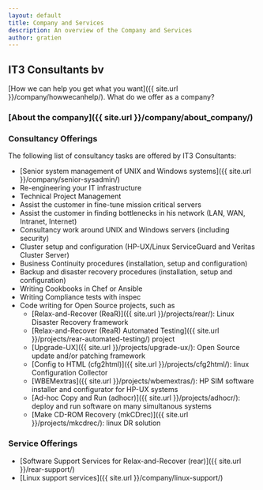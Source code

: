 ```yaml
---
layout: default
title: Company and Services
description: An overview of the Company and Services
author: gratien
---
```


## IT3 Consultants bv

[How we can help you get what you want]({{ site.url }}/company/howwecanhelp/).
What do we offer as a company?

### [About the company]({{ site.url }}/company/about_company/)

### Consultancy Offerings

The following list of consultancy tasks are offered by IT3 Consultants:

 * [Senior system management of UNIX and Windows systems]({{ site.url }}/company/senior-sysadmin/)
 * Re-engineering your IT infrastructure
 * Technical Project Management
 * Assist the customer in fine-tune mission critical servers
 * Assist the customer in finding bottlenecks in his network (LAN, WAN, Intranet, Internet)
 * Consultancy work around UNIX and Windows servers (including security)
 * Cluster setup and configuration (HP-UX/Linux ServiceGuard and Veritas Cluster Server)
 * Business Continuity procedures (installation, setup and configuration)
 * Backup and disaster recovery procedures (installation, setup and configuration)
 * Writing Cookbooks in Chef or Ansible
 * Writing Compliance tests with inspec
 * Code writing for Open Source projects, such as
   - [Relax-and-Recover (ReaR)]({{ site.url }}/projects/rear/): Linux Disaster Recovery framework
   - [Relax-and-Recover (ReaR) Automated Testing]({{ site.url }}/projects/rear-automated-testing/) project 
   - [Upgrade-UX]({{ site.url }}/projects/upgrade-ux/): Open Source update and/or patching framework
   - [Config to HTML (cfg2html)]({{ site.url }}/projects/cfg2html/): linux Configuration Collector
   - [WBEMextras]({{ site.url }}/projects/wbemextras/): HP SIM software installer and configurator for HP-UX systems
   - [Ad-hoc Copy and Run (adhocr)]({{ site.url }}/projects/adhocr/): deploy and run software on many simultanous systems
   - [Make CD-ROM Recovery (mkCDrec)]({{ site.url }}/projects/mkcdrec/): linux DR solution

### Service Offerings

 * [Software Support Services for Relax-and-Recover (rear)]({{ site.url }}/rear-support/)
 * [Linux support services]({{ site.url }}/company/linux-support/)

